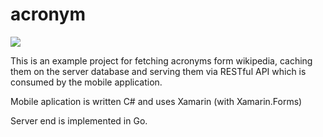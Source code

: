 # acronym

<a href="http://146.185.158.204:8111/viewType.html?buildTypeId=Acronym_Go&guest=1">
<img src="http://146.185.158.204:8111/app/rest/builds/buildType:(id:Acronym_Go)/statusIcon"/>
</a>

This is an example project for fetching acronyms form wikipedia, caching them on the server database and serving them 
via RESTful API which is consumed by the mobile application.

Mobile aplication is written C# and uses Xamarin (with Xamarin.Forms)

Server end is implemented in Go.
